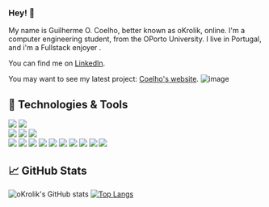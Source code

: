 ### Hey! 👋

My name is Guilherme O. Coelho, better known as oKrolik, online. I'm a computer engineering student, from the OPorto University. I live in Portugal, and i'm a Fullstack enjoyer . 

You can find me on [LinkedIn][1]. 

You may want to see my latest project: [Coelho's website][2].
![image](https://user-images.githubusercontent.com/93000522/193672667-ec64323f-52a2-4c70-b52e-003ea15afcd5.png)

## 🔧 Technologies & Tools

![](https://img.shields.io/badge/OS-Linux-informational?style=flat&logo=linux&logoColor=a9fef7&color=important)
![](https://img.shields.io/badge/OS-Windows-informational?style=flat&logo=windows&logoColor=a9fef7&color=important)   
![](https://img.shields.io/badge/Editor-IntelliJ_IDEA-informational?style=flat&logo=intellij-idea&logoColor=a9fef7&color=important)
![](https://img.shields.io/badge/Editor-pycharm-informational?style=flat&logo=intellij-idea&logoColor=a9fef7&color=important)
![](https://img.shields.io/badge/Editor-VSCode-informational?style=flat&logo=visual-studio-code&logoColor=a9fef7&color=important)   
![](https://img.shields.io/badge/Code-Java-informational?style=flat&logo=java&logoColor=a9fef7&color=important)
![](https://img.shields.io/badge/Code-CSS-informational?style=flat&logo=css3&logoColor=a9fef7&color=important)
![](https://img.shields.io/badge/Code-HTML-informational?style=flat&logo=html5&logoColor=a9fef7&color=important)
![](https://img.shields.io/badge/Code-JavaScript-informational?style=flat&logo=javascript&logoColor=a9fef7&color=important)
![](https://img.shields.io/badge/Code-C++-informational?style=flat&logo=c&logoColor=a9fef7&color=important)
![](https://img.shields.io/badge/Code-C-informational?style=flat&logo=c&logoColor=a9fef7&color=important)
![](https://img.shields.io/badge/Code-django-informational?style=flat&logo=c&logoColor=a9fef7&color=important)
![](https://img.shields.io/badge/Code-python-informational?style=flat&logo=c&logoColor=a9fef7&color=important)
![](https://img.shields.io/badge/Code-haskell-informational?style=flat&logo=c&logoColor=a9fef7&color=important)
![](https://img.shields.io/badge/Tools-PostgreSQL-informational?style=flat&logo=postgresql&logoColor=a9fef7&color=important)

## &#x1f4c8; GitHub Stats

![oKrolik's GitHub stats](https://github-readme-stats.vercel.app/api?username=oKrolik&show_icons=true&theme=darcula)
[![Top Langs](https://github-readme-stats.vercel.app/api/top-langs/?username=oKrolik&layout=compact&theme=darcula)](https://github.com/anuraghazra/github-readme-stats)

[1]: https://www.linkedin.com/in/guilherme-coelho-a044ab1b6/
[2]: http://gcoelho.epizy.com/
